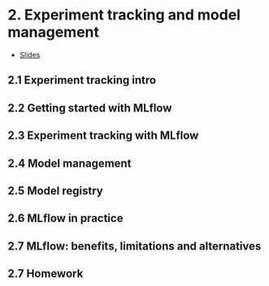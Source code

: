 # 2. Experiment tracking and model management

* [Slides](https://drive.google.com/file/d/1YtkAtOQS3wvY7yts_nosVlXrLQBq5q37/view?usp=sharing)


## 2.1 Experiment tracking intro

## 2.2 Getting started with MLflow

## 2.3 Experiment tracking with MLflow

## 2.4 Model management

## 2.5 Model registry

## 2.6 MLflow in practice

## 2.7 MLflow: benefits, limitations and alternatives

## 2.7 Homework
